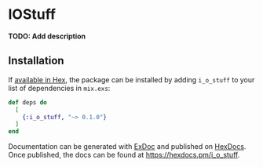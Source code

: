 # IOStuff

**TODO: Add description**

## Installation

If [available in Hex](https://hex.pm/docs/publish), the package can be installed
by adding `i_o_stuff` to your list of dependencies in `mix.exs`:

```elixir
def deps do
  [
    {:i_o_stuff, "~> 0.1.0"}
  ]
end
```

Documentation can be generated with [ExDoc](https://github.com/elixir-lang/ex_doc)
and published on [HexDocs](https://hexdocs.pm). Once published, the docs can
be found at <https://hexdocs.pm/i_o_stuff>.

